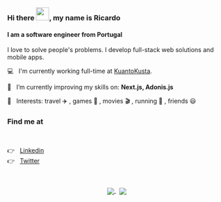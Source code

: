 ### Hi there <img src="https://raw.githubusercontent.com/iampavangandhi/iampavangandhi/master/gifs/Hi.gif" width="30px">, my name is Ricardo
#### I am a software engineer from Portugal
I love to solve people's problems.
I develop full-stack web solutions and mobile apps.

💻  &nbsp; I'm currently working full-time at <a href="https://kuantokusta.pt">KuantoKusta</a>.

🌱 &nbsp; I’m currently improving my skills on: **Next.js, Adonis.js**

💙 &nbsp; Interests: travel ✈️ , games 👾 , movies 🎬 , running 👟 , friends 😃

### Find me at

<br/>

<p align="left">
  👉 &nbsp;
  <a href="https://www.linkedin.com/in/ricardopbarbosa" target="_blank">
    Linkedin
  </a>
  <br/>
  👉  &nbsp;
  <a href="https://twitter.com/Ricard0Barbosa" target="_blank">
    Twitter
  </a>
</p>

<br/>

<p align="center">
  <a href="https://github.com/anuraghazra/github-readme-stats">
    <img
      align="center"
      src="https://github-readme-stats.vercel.app/api/top-langs/?username=RicardoPBarbosa&layout=compact&theme=dracula&hide=html,css"
    />
  </a>&nbsp;
  <a href="https://github.com/anuraghazra/github-readme-stats">
    <img
      align="center"
      src="https://github-readme-stats.vercel.app/api?username=RicardoPBarbosa&show_icons=true&hide=issues,contribs&theme=dracula"
    />
  </a>
</p>
